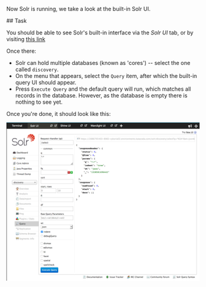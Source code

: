 Now Solr is running, we take a look at the built-in Solr UI.

## Task

You should be able to see Solr's built-in interface via the _Solr UI_ tab, or by visiting [this link](https://[[HOST_SUBDOMAIN]]-8983-[[KATACODA_HOST]].environments.katacoda.com/)

Once there:

* Solr can hold multiple databases (known as 'cores') -- select the one called `discovery`.
* On the menu that appears, select the `Query` item, after which the built-in query UI should appear.
* Press `Execute Query` and the default query will run, which matches all records in the database. However, as the database is empty there is nothing to see yet.

Once you're done, it should look like this:

![Empty Solr Screenshot](./images/solr-ui-query-empty.png "Empty Solr Screenshot")


